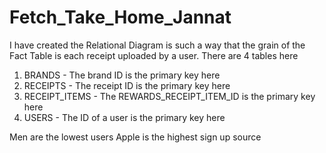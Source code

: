 # Fetch_Take_Home_Jannat


I have created the Relational Diagram is such a way that the grain of the Fact Table is each receipt uploaded by a user.
There are 4 tables here
1. BRANDS - The brand ID is the primary key here
2. RECEIPTS - The receipt ID is the primary key here
3. RECEIPT_ITEMS - The REWARDS_RECEIPT_ITEM_ID is the primary key here
4. USERS - The ID of a user is the primary key here


Men are the lowest users
Apple is the highest sign up source
